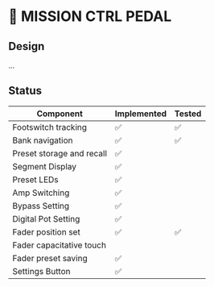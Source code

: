 # 🎸 MISSION CTRL PEDAL

## Design

...

## Status

| Component                 | Implemented | Tested |
| ------------------------- | ----------- | ------ |
| Footswitch tracking       | ✅          | ✅     |
| Bank navigation           | ✅          | ✅     |
| Preset storage and recall | ✅          |        |
| Segment Display           | ✅          |        |
| Preset LEDs               | ✅          |        |
| Amp Switching             | ✅          |        |
| Bypass Setting            | ✅          |        |
| Digital Pot Setting       | ✅          |        |
| Fader position set        | ✅          | ✅     |
| Fader capacitative touch  |             |        |
| Fader preset saving       | ✅          |        |
| Settings Button           | ✅          |        |
